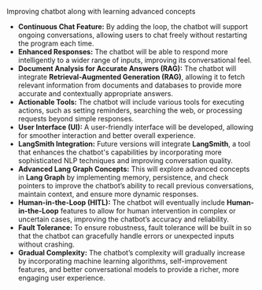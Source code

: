 Improving chatbot along with learning advanced concepts

- **Continuous Chat Feature:** By adding the loop, the chatbot will support ongoing conversations, allowing users to chat freely without restarting the program each time.
- **Enhanced Responses:** The chatbot will be able to respond more intelligently to a wider range of inputs, improving its conversational feel.
- **Document Analysis for Accurate Answers (RAG):** The chatbot will integrate **Retrieval-Augmented Generation (RAG)**, allowing it to fetch relevant information from documents and databases to provide more accurate and contextually appropriate answers.
- **Actionable Tools:** The chatbot will include various tools for executing actions, such as setting reminders, searching the web, or processing requests beyond simple responses.
- **User Interface (UI):** A user-friendly interface will be developed, allowing for smoother interaction and better overall experience.
- **LangSmith Integration:** Future versions will integrate **LangSmith**, a tool that enhances the chatbot's capabilities by incorporating more sophisticated NLP techniques and improving conversation quality.
- **Advanced Lang Graph Concepts:** This will explore advanced concepts in **Lang Graph** by implementing memory, persistence, and check pointers to improve the chatbot’s ability to recall previous conversations, maintain context, and ensure more dynamic responses.
- **Human-in-the-Loop (HITL):** The chatbot will eventually include **Human-in-the-Loop** features to allow for human intervention in complex or uncertain cases, improving the chatbot’s accuracy and reliability.
- **Fault Tolerance:** To ensure robustness, fault tolerance will be built in so that the chatbot can gracefully handle errors or unexpected inputs without crashing.
- **Gradual Complexity:** The chatbot’s complexity will gradually increase by incorporating machine learning algorithms, self-improvement features, and better conversational models to provide a richer, more engaging user experience.

